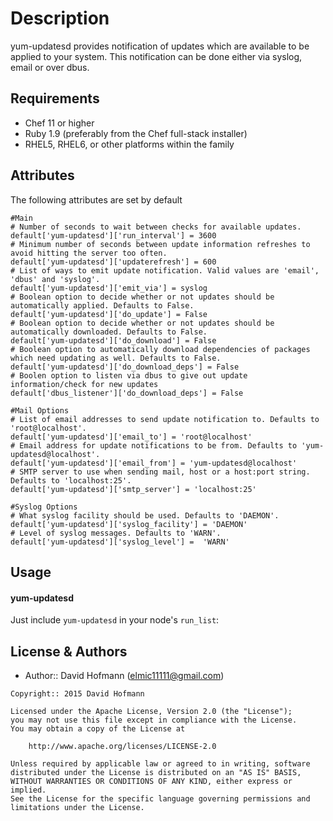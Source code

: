 Description
===========
yum-updatesd provides notification of updates which are available to be applied to your system. This notification can be done either via syslog, email or over dbus.

Requirements
------------
* Chef 11 or higher
* Ruby 1.9 (preferably from the Chef full-stack installer)
* RHEL5, RHEL6, or other platforms within the family

Attributes
----------
The following attributes are set by default

```
#Main
# Number of seconds to wait between checks for available updates. 
default['yum-updatesd']['run_interval'] = 3600
# Minimum number of seconds between update information refreshes to avoid hitting the server too often. 
default['yum-updatesd']['updaterefresh'] = 600
# List of ways to emit update notification. Valid values are 'email', 'dbus' and 'syslog'. 
default['yum-updatesd']['emit_via'] = syslog
# Boolean option to decide whether or not updates should be automatically applied. Defaults to False. 
default['yum-updatesd']['do_update'] = False
# Boolean option to decide whether or not updates should be automatically downloaded. Defaults to False. 
default['yum-updatesd']['do_download'] = False
# Boolean option to automatically download dependencies of packages which need updating as well. Defaults to False. 
default['yum-updatesd']['do_download_deps'] = False
# Boolen option to listen via dbus to give out update information/check for new updates
default['dbus_listener']['do_download_deps'] = False

#Mail Options
# List of email addresses to send update notification to. Defaults to 'root@localhost'. 
default['yum-updatesd']['email_to'] = 'root@localhost' 
# Email address for update notifications to be from. Defaults to 'yum-updatesd@localhost'. 
default['yum-updatesd']['email_from'] = 'yum-updatesd@localhost'
# SMTP server to use when sending mail, host or a host:port string. Defaults to 'localhost:25'. 
default['yum-updatesd']['smtp_server'] = 'localhost:25'

#Syslog Options
# What syslog facility should be used. Defaults to 'DAEMON'. 
default['yum-updatesd']['syslog_facility'] = 'DAEMON'
# Level of syslog messages. Defaults to 'WARN'. 
default['yum-updatesd']['syslog_level'] =  'WARN'
```

Usage
-----
#### yum-updatesd
Just include `yum-updatesd` in your node's `run_list`:

License & Authors
-----------------
- Author:: David Hofmann (<elmic11111@gmail.com>)

```text
Copyright:: 2015 David Hofmann

Licensed under the Apache License, Version 2.0 (the "License");
you may not use this file except in compliance with the License.
You may obtain a copy of the License at

    http://www.apache.org/licenses/LICENSE-2.0

Unless required by applicable law or agreed to in writing, software
distributed under the License is distributed on an "AS IS" BASIS,
WITHOUT WARRANTIES OR CONDITIONS OF ANY KIND, either express or implied.
See the License for the specific language governing permissions and
limitations under the License.
```